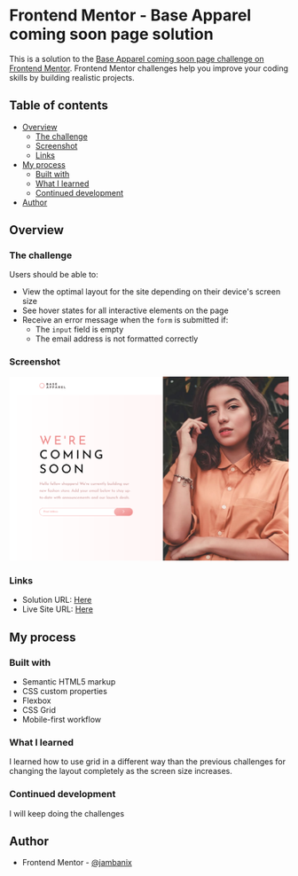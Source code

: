 # Frontend Mentor - Base Apparel coming soon page solution

This is a solution to the [Base Apparel coming soon page challenge on Frontend Mentor](https://www.frontendmentor.io/challenges/base-apparel-coming-soon-page-5d46b47f8db8a7063f9331a0). Frontend Mentor challenges help you improve your coding skills by building realistic projects.

## Table of contents

- [Overview](#overview)
  - [The challenge](#the-challenge)
  - [Screenshot](#screenshot)
  - [Links](#links)
- [My process](#my-process)
  - [Built with](#built-with)
  - [What I learned](#what-i-learned)
  - [Continued development](#continued-development)
- [Author](#author)


## Overview

### The challenge

Users should be able to:

- View the optimal layout for the site depending on their device's screen size
- See hover states for all interactive elements on the page
- Receive an error message when the `form` is submitted if:
  - The `input` field is empty
  - The email address is not formatted correctly

### Screenshot

![](./preview.png)


### Links

- Solution URL: [Here](https://github.com/jambanix/frontendmentor_base-apparel-coming-soon-page)
- Live Site URL: [Here](https://jambanix.github.io/frontendmentor_base-apparel-coming-soon-page/)

## My process

### Built with

- Semantic HTML5 markup
- CSS custom properties
- Flexbox
- CSS Grid
- Mobile-first workflow


### What I learned

I learned how to use grid in a different way than the previous challenges for changing the layout completely as the screen size increases.

### Continued development

I will keep doing the challenges

## Author

- Frontend Mentor - [@jambanix](https://www.frontendmentor.io/profile/jambanix)
